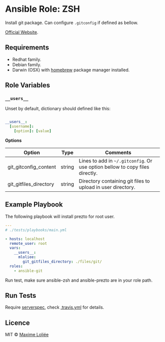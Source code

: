 # Ansible Role: ZSH

Install git package. Can configure `.gitconfig` if defined as bellow.

[Official Website](http://git-scm.com/).

## Requirements

- Redhat family.
- Debian family.
- Darwin (OSX) with [homebrew](http://brew.sh/) package manager installed.

## Role Variables

### `__users__`

Unset by default, dictionary should defined like this:

```yaml

__users__:
  [username]:
    [option]: [value]
```

**Options**

| Option                   | Type     | Comments                                                    |
|--------------------------|----------|-------------------------------------------------------------|
| git_gitconfig_content    | string   | Lines to add in `~/.gitconfig`. Or use option bellow to copy files directly.|
| git_gitfiles_directory   | string   | Directory containing git files to upload in user directory. |

## Example Playbook

The following playbook will install prezto for root user.

``` yaml
---
# ./tests/playbooks/main.yml

- hosts: localhost
  remote_user: root
  vars:
    __users__:
      mloliee:
        git_gitfiles_directory: ./files/git/
  roles:
    - ansible-git

```

Run test, make sure ansible-zsh and ansible-prezto are in your role path.

## Run Tests

Require [serverspec](http://serverspec.org/), check [.travis.yml](.travis.yml) for details.

## Licence

MIT © [Maxime Loliée](http://loliee.com/)
